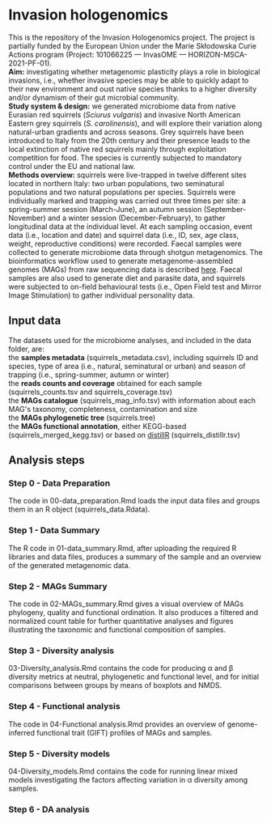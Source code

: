 # Invasion hologenomics
This is the repository of the Invasion Hologenomics project. The project is partially funded by the European Union under the Marie Skłodowska Curie Actions program (Project: 101066225 — InvasOME — HORIZON-MSCA-2021-PF-01). <br> 
**Aim:** investigating whether metagenomic plasticity plays a role in biological invasions, i.e., whether invasive species may be able to quickly adapt to their new environment and oust native species thanks to a higher diversity and/or dynamism of their gut microbial community. <br>
**Study system & design:** we generated microbiome data from native Eurasian red squirrels (*Sciurus vulgaris*) and invasive North American Eastern grey squirrels (*S. carolinensis*), and will explore their variation along natural-urban gradients and across seasons. Grey squirrels have been introduced to Italy from the 20th century and their presence leads to the local extinction of native red squirrels mainly through exploitation competition for food. The species is currently subjected to mandatory control under the EU and national law. <br>
**Methods overview:** squirrels were live-trapped in twelve different sites located in northern Italy: two urban populations, two seminatural populations and two natural populations per species. Squirrels were individually marked and trapping was carried out three times per site: a spring-summer session (March-June), an autumn session (September-November) and a winter session (December-February), to gather longitudinal data at the individual level. At each sampling occasion, event data (i.e., location and date) and squirrel data (i.e., ID, sex, age class, weight, reproductive conditions) were recorded. Faecal samples were collected to generate microbiome data through shotgun metagenomics. The bioinformatics workflow used to generate metagenome-assembled genomes (MAGs) from raw sequencing data is described [here](https://www.earthhologenome.org/bioinformatics/). Faecal samples are also used to generate diet and parasite data, and squirrels were subjected to on-field behavioural tests (i.e., Open Field test and Mirror Image Stimulation) to gather individual personality data.

## Input data
The datasets used for the microbiome analyses, and included in the data folder, are: <br>
the **samples metadata** (squirrels_metadata.csv), including squirrels ID and species, type of area (i.e., natural, seminatural or urban) and season of trapping (i.e., spring-summer, autumn or winter) <br>
the **reads counts and coverage** obtained for each sample (squirrels_counts.tsv and squirrels_coverage.tsv) <br>
the **MAGs catalogue** (squirrels_mag_info.tsv) with information about each MAG's taxonomy, completeness, contamination and size <br>
the **MAGs phylogenetic tree** (squirrels.tree) <br>
the **MAGs functional annotation**, either KEGG-based (squirrels_merged_kegg.tsv) or based on [distillR](https://github.com/anttonalberdi/distillR) (squirrels_distillr.tsv) <br>
 

## Analysis steps

### Step 0 - Data Preparation
The code in 00-data_preparation.Rmd loads the input data files and groups them in an R object (squirrels_data.Rdata).


### Step 1 - Data Summary
The R code in 01-data_summary.Rmd, after uploading the required R libraries and data files, produces a summary of the sample and an overview of the generated metagenomic data. 

### Step 2 - MAGs Summary
The code in 02-MAGs_summary.Rmd gives a visual overview of MAGs phylogeny, quality and functional ordination. It also produces a filtered and normalized count table for further quantitative analyses and figures illustrating the taxonomic and functional composition of samples. 

### Step 3 - Diversity analysis
03-Diversity_analysis.Rmd contains the code for producing α and β diversity metrics at neutral, phylogenetic and functional level, and for initial comparisons between groups by means of boxplots and NMDS.

### Step 4 - Functional analysis
The code in 04-Functional analysis.Rmd provides an overview of genome-inferred functional trait (GIFT) profiles of MAGs and samples.

### Step 5 - Diversity models
04-Diversity_models.Rmd contains the code for running linear mixed models investigating the factors affecting variation in α diversity among samples.

### Step 6 - DA analysis
